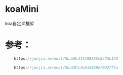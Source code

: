 # koaMini
koa自定义框架
# 参考：
  ```javascript
      https://juejin.im/post/5bab0c415188255c8473b123
  ```
  ```javascript
      https://juejin.im/post/5ba48fc4e51d450e704277fa
  ```
